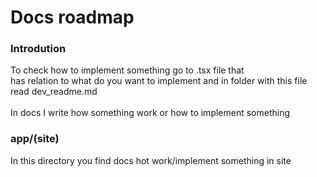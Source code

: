 # Docs roadmap

### Introdution

To check how to implement something go to .tsx file that<br/>
has relation to what do you want to implement and in folder with this file read dev_readme.md<br/>
</br>
In docs I write how something work or how to implement something

### app/(site)

In this directory you find docs hot work/implement something in site
